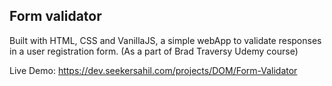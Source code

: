 ## Form validator

Built with HTML, CSS and VanillaJS, a simple webApp to validate responses in a user registration form.
(As a part of Brad Traversy Udemy course)

Live Demo: https://dev.seekersahil.com/projects/DOM/Form-Validator
